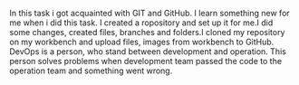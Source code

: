 In this task i got acquainted with GIT and GitHub. I learn something new for me when i did this task.
I created a ropository and set up it for me.I did some changes, created files, branches and folders.I cloned my repository on my workbench and 	 upload files, images from workbench to GitHub.
DevOps is a person, who stand between development and operation. This person solves problems when development team passed the code to the operation team and something went wrong. 
